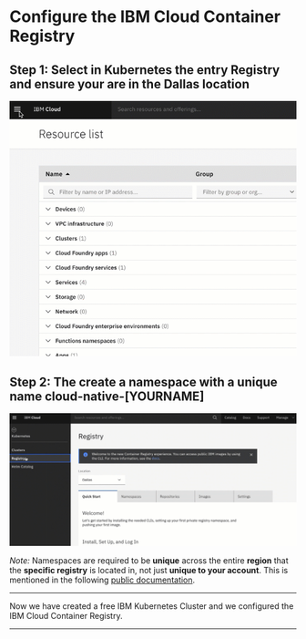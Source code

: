 # Configure the IBM Cloud Container Registry

## Step 1: Select in **Kubernetes** the entry **Registry** and ensure your are in the **Dallas location**

![registry](../images/ibmcloud-configure-container-registry-1.gif)

## Step 2: The create a namespace with a unique name cloud-native-[YOURNAME]

![registry](../images/ibmcloud-configure-container-registry-2.gif)

_Note:_ Namespaces are required to be **unique** across the entire **region** that the **specific registry** is located in, not just **unique to your account**. This is mentioned in the following [public documentation](https://cloud.ibm.com/docs/services/Registry?topic=registry-getting-started#gs_registry_namespace_add).

---

Now we have created a free IBM Kubernetes Cluster and we configured the IBM Cloud Container Registry.

---
